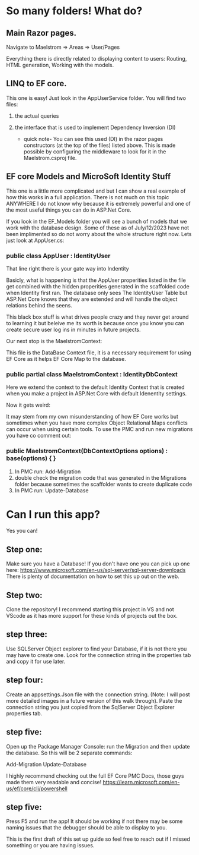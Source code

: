 # So many folders! What do?

## Main Razor pages.
Navigate to Maelstrom => Areas => User/Pages 

Everything there is directly related to displaying content to users:
Routing, HTML generation, Working with the models. 

## LINQ to EF core.
This one is easy! Just look in the AppUserService folder.
You will find two files:

1) the actual queries
2) the interface that is used to implement Dependency Inversion (DI)
   
     - quick note-
       You can see this used (DI) in the razor pages constructors (at the top of the files) listed above.
       This is made possible by configuring the middleware to look for it in the Maelstrom.csproj file.

## EF core Models and MicroSoft Identity Stuff
This one is a little more complicated and but I can show a real example of how this works in a full application.
There is not much on this topic ANYWHERE I do not know why because it is extremely powerful and one of the most useful things you can do in ASP.Net Core.

If you look in the EF_Models folder you will see a bunch of models that we work with the database design.
Some of these as of July/12/2023 have not been implimented so do not worry about the whole structure right now.
Lets just look at AppUser.cs:

  ### public class AppUser : IdentityUser

That line right there is your gate way into Indentity

Basicly, what is happening is that the AppUser properities listed in the file get combined with the hidden properities generated in the scaffolded code when Identity first ran. The database only sees The IdentityUser Table but ASP.Net Core knows that they are extended and will handle the object relations behind the seens.

This black box stuff is what drives people crazy and they never get around to learning it but beleive me its worth is because once you know you can create secure user log ins in minutes in future projects.

Our next stop is the MaelstromContext:

This file is the DataBase Context file, it is a necessary requirement for using EF Core as it helps EF Core Map to the database.

###  public partial class MaelstromContext : IdentityDbContext<AppUser>

Here we extend the context to the default Identity Context that is created when you make a project in ASP.Net Core with default Idenentity settings.

Now it gets weird:

It may stem from my own misunderstanding of how EF Core works but sometimes when you have more complex Object Relational Maps conflicts can occur when using certain tools. To use the PMC and run new migrations you have co comment out:

###  public MaelstromContext(DbContextOptions<MaelstromContext> options) : base(options) { }


1) In PMC run: Add-Migration
2) double check the migration code that was generated in the Migrations folder because sometimes the scaffolder wants to create duplicate code
3) In PMC run: Update-Database



# Can I run this app?
Yes you can! 

## Step one: 
Make sure you have a Database! If you don't have one you can pick up one here: https://www.microsoft.com/en-us/sql-server/sql-server-downloads
There is plenty of documentation on how to set this up out on the web.

## Step two:
Clone the repository! I recommend starting this project in VS and not VScode as it has more support for these kinds of projects out the box.

## step three:
Use SQLServer Object explorer to find your Database, if it is not there you may have to create one. Look for the connection string in the properties tab and copy it for use later.

## step four:
Create an appsettings.Json file with the connection string. (Note: I will post more detailed images in a future version of this walk through).
Paste the connection string you just copied from the SqlServer Object Explorer properties tab.

## step five:
Open up the Package Manager Console: run the Migration and then update the database. So this will be 2 separate commands:

Add-Migration
Update-Database

I highly recommend checking out the full EF Core PMC Docs, those guys made them very readable and concise!
https://learn.microsoft.com/en-us/ef/core/cli/powershell

## step five:
Press F5 and run the app! It should be working if not there may be some naming issues that the debugger should be able to display to you. 

This is the first draft of this set up guide so feel free to reach out if I missed something or you are having issues.

